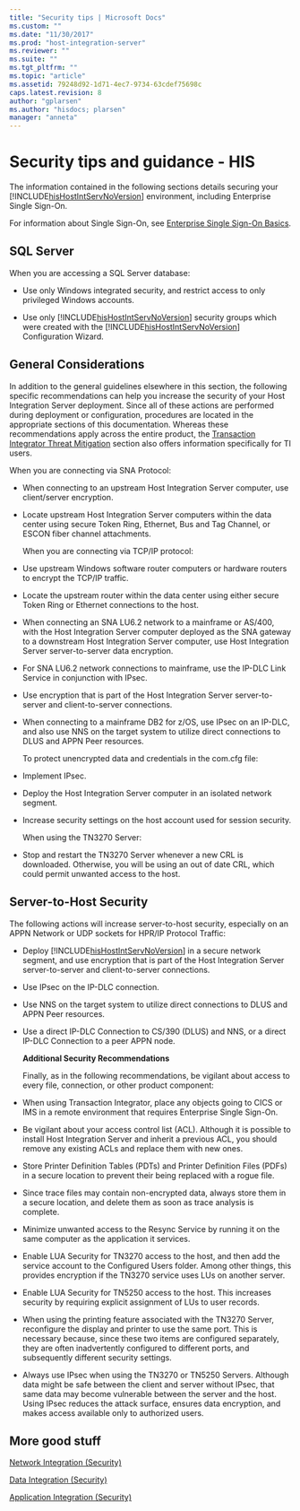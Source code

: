 ```yaml
---
title: "Security tips | Microsoft Docs"
ms.custom: ""
ms.date: "11/30/2017"
ms.prod: "host-integration-server"
ms.reviewer: ""
ms.suite: ""
ms.tgt_pltfrm: ""
ms.topic: "article"
ms.assetid: 79248d92-1d71-4ec7-9734-63cdef75698c
caps.latest.revision: 8
author: "gplarsen"
ms.author: "hisdocs; plarsen"
manager: "anneta"
---
```

# Security tips and guidance - HIS
The information contained in the following sections details securing your [!INCLUDE[hisHostIntServNoVersion](../includes/hishostintservnoversion-md.md)] environment, including Enterprise Single Sign-On.  
  
 For information about Single Sign-On, see [Enterprise Single Sign-On Basics](../esso/enterprise-single-sign-on-basics.md).  
  
## SQL Server
  
 When you are accessing a SQL Server database:  
  
- Use only Windows integrated security, and restrict access to only privileged Windows accounts.  
  
- Use only [!INCLUDE[hisHostIntServNoVersion](../includes/hishostintservnoversion-md.md)] security groups which were created with the [!INCLUDE[hisHostIntServNoVersion](../includes/hishostintservnoversion-md.md)] Configuration Wizard.  
  
## General Considerations
  
 In addition to the general guidelines elsewhere in this section, the following specific recommendations can help you increase the security of your Host Integration Server deployment. Since all of these actions are performed during deployment or configuration, procedures are located in the appropriate sections of this documentation. Whereas these recommendations apply across the entire product, the [Transaction Integrator Threat Mitigation](../core/transaction-integrator-threat-mitigation2.md) section also offers information specifically for TI users.  
  
 When you are connecting via SNA Protocol:  
  
- When connecting to an upstream Host Integration Server computer, use client/server encryption.  
  
- Locate upstream Host Integration Server computers within the data center using secure Token Ring, Ethernet, Bus and Tag Channel, or ESCON fiber channel attachments.  
  
  When you are connecting via TCP/IP protocol:  
  
- Use upstream Windows software router computers or hardware routers to encrypt the TCP/IP traffic.  
  
- Locate the upstream router within the data center using either secure Token Ring or Ethernet connections to the host.  
  
- When connecting an SNA LU6.2 network to a mainframe or AS/400, with the Host Integration Server computer deployed as the SNA gateway to a downstream Host Integration Server computer, use Host Integration Server server-to-server data encryption.  
  
- For SNA LU6.2 network connections to mainframe, use the IP-DLC Link Service in conjunction with IPsec.  
  
- Use encryption that is part of the Host Integration Server server-to-server and client-to-server connections.  
  
- When connecting to a mainframe DB2 for z/OS, use IPsec on an IP-DLC, and also use NNS on the target system to utilize direct connections to DLUS and APPN Peer resources.  
  
  To protect unencrypted data and credentials in the com.cfg file:  
  
- Implement IPsec.  
  
- Deploy the Host Integration Server computer in an isolated network segment.  
  
- Increase security settings on the host account used for session security.  
  
  When using the TN3270 Server:  
  
- Stop and restart the TN3270 Server whenever a new CRL is downloaded. Otherwise, you will be using an out of date CRL, which could permit unwanted access to the host.  
  
## Server-to-Host Security
  
 The following actions will increase server-to-host security, especially on an APPN Network or UDP sockets for HPR/IP Protocol Traffic:  
  
- Deploy [!INCLUDE[hisHostIntServNoVersion](../includes/hishostintservnoversion-md.md)] in a secure network segment, and use encryption that is part of the Host Integration Server server-to-server and client-to-server connections.  
  
- Use IPsec on the IP-DLC connection.  
  
- Use NNS on the target system to utilize direct connections to DLUS and APPN Peer resources.  
  
- Use a direct IP-DLC Connection to CS/390 (DLUS) and NNS, or a direct IP-DLC Connection to a peer APPN node.  
  
  **Additional Security Recommendations**  
  
  Finally, as in the following recommendations, be vigilant about access to every file, connection, or other product component:  
  
- When using Transaction Integrator, place any objects going to CICS or IMS in a remote environment that requires Enterprise Single Sign-On.  
  
- Be vigilant about your access control list (ACL). Although it is possible to install Host Integration Server and inherit a previous ACL, you should remove any existing ACLs and replace them with new ones.  
  
- Store Printer Definition Tables (PDTs) and Printer Definition Files (PDFs) in a secure location to prevent their being replaced with a rogue file.  
  
- Since trace files may contain non-encrypted data, always store them in a secure location, and delete them as soon as trace analysis is complete.  
  
- Minimize unwanted access to the Resync Service by running it on the same computer as the application it services.  
  
- Enable LUA Security for TN3270 access to the host, and then add the service account to the Configured Users folder. Among other things, this provides encryption if the TN3270 service uses LUs on another server.  
  
- Enable LUA Security for TN5250 access to the host. This increases security by requiring explicit assignment of LUs to user records.  
  
- When using the printing feature associated with the TN3270 Server, reconfigure the display and printer to use the same port. This is necessary because, since these two items are configured separately, they are often inadvertently configured to different ports, and subsequently different security settings.  
  
- Always use IPsec when using the TN3270 or TN5250 Servers. Although data might be safe between the client and server without IPsec, that same data may become vulnerable between the server and the host. Using IPsec reduces the attack surface, ensures data encryption, and makes access available only to authorized users.  
  
## More good stuff
 [Network Integration (Security)](../core/network-integration-security-2.md)  
  
 [Data Integration (Security)](../core/data-integration-security-2.md)  
  
 [Application Integration (Security)](../core/application-integration-security-2.md)
